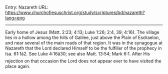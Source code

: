Entry: Nazareth
URL: https://www.churchofjesuschrist.org/study/scriptures/bd/nazareth?lang=eng

---

Early home of Jesus (Matt. 2:23; 4:13; Luke 1:26; 2:4, 39; 4:16). The village lies in a hollow among the hills of Galilee, just above the Plain of Esdraelon, and near several of the main roads of that region. It was in the synagogue at Nazareth that the Lord declared Himself to be the fulfiller of the prophecy in Isa. 61:1â2. See Luke 4:16â30; see also Matt. 13:54; Mark 6:1. After His rejection on that occasion the Lord does not appear ever to have visited the place again.
